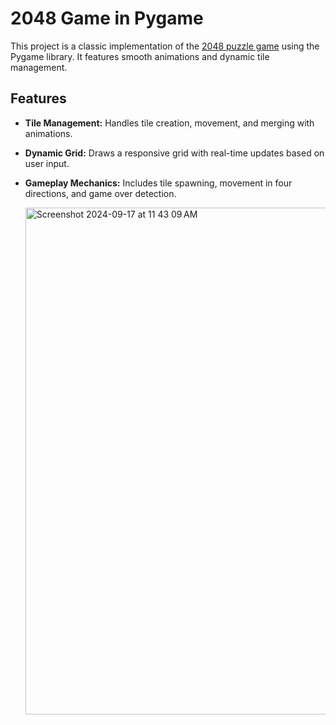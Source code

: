 # 2048 Game in Pygame

This project is a classic implementation of the [2048 puzzle game](https://en.wikipedia.org/wiki/2048_(video_game)) using the Pygame library. It features smooth animations and dynamic tile management.

## Features

- **Tile Management:** Handles tile creation, movement, and merging with animations.
- **Dynamic Grid:** Draws a responsive grid with real-time updates based on user input.
- **Gameplay Mechanics:** Includes tile spawning, movement in four directions, and game over detection.

  <img width="811" alt="Screenshot 2024-09-17 at 11 43 09 AM" src="https://github.com/user-attachments/assets/178fd073-7cb1-4dd2-9a9a-e225086c000e">



